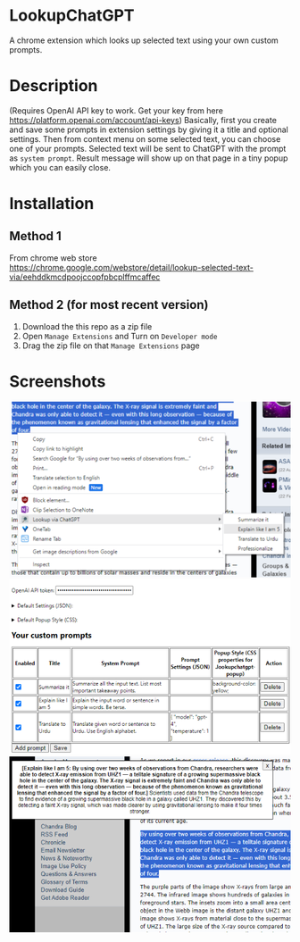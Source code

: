 # LookupChatGPT
A chrome extension which looks up selected text using your own custom prompts. 

# Description
(Requires OpenAI API key to work. Get your key from here https://platform.openai.com/account/api-keys)
Basically, first you create and save some prompts in extension settings by giving it a title and optional settings. Then from context menu on some selected text, you can choose one of your prompts. Selected text will be sent to ChatGPT with the prompt as `system prompt`. Result message will show up on that page in a tiny popup which you can easily close.

# Installation
## Method 1
From chrome web store https://chrome.google.com/webstore/detail/lookup-selected-text-via/eehddkmcdpoojccopfpbcplffmcaffec

## Method 2 (for most recent version)

1. Download the this repo as a zip file
2. Open `Manage Extensions` and Turn on `Developer mode`
3. Drag the zip file on that `Manage Extensions` page


# Screenshots
![!context menu](screenshot-context-menu.png)
![!options](screenshot-options.png)
![!options](screenshot-popup.png)



